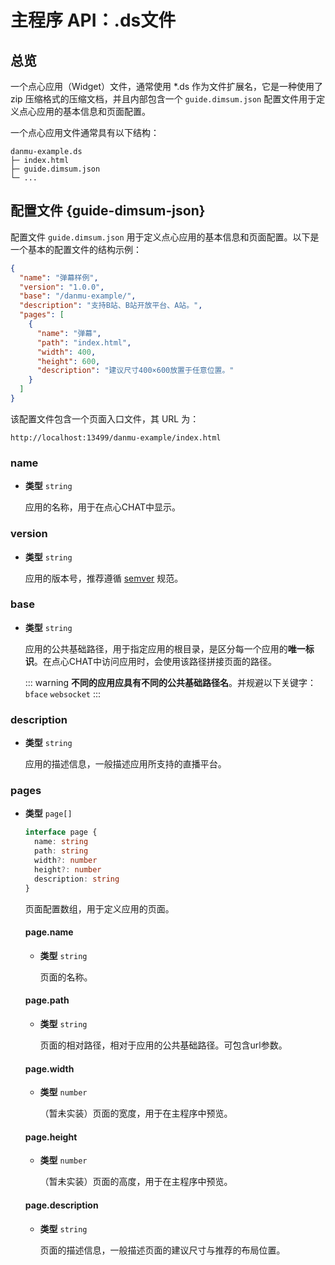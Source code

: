 # 主程序 API：.ds文件

## 总览

一个点心应用（Widget）文件，通常使用 *.ds 作为文件扩展名，它是一种使用了 zip 压缩格式的压缩文档，并且内部包含一个 `guide.dimsum.json` 配置文件用于定义点心应用的基本信息和页面配置。

一个点心应用文件通常具有以下结构：

```
danmu-example.ds
├─ index.html
├─ guide.dimsum.json
└─ ...
```

## 配置文件 {guide-dimsum-json}

配置文件 `guide.dimsum.json` 用于定义点心应用的基本信息和页面配置。以下是一个基本的配置文件的结构示例：

```json
{
  "name": "弹幕样例",
  "version": "1.0.0",
  "base": "/danmu-example/",
  "description": "支持B站、B站开放平台、A站。",
  "pages": [
    {
      "name": "弹幕",
      "path": "index.html",
      "width": 400,
      "height": 600,
      "description": "建议尺寸400×600放置于任意位置。"
    }
  ]
}
```

该配置文件包含一个页面入口文件，其 URL 为：

```url
http://localhost:13499/danmu-example/index.html
```

### name

- **类型** `string`

  应用的名称，用于在点心CHAT中显示。

### version

- **类型** `string`

  应用的版本号，推荐遵循 [semver](https://semver.org/) 规范。

### base

- **类型** `string`

  应用的公共基础路径，用于指定应用的根目录，是区分每一个应用的**唯一标识**。在点心CHAT中访问应用时，会使用该路径拼接页面的路径。
  
  ::: warning
  **不同的应用应具有不同的公共基础路径名**。并规避以下关键字：`bface` `websocket`
  :::


### description

- **类型** `string`

  应用的描述信息，一般描述应用所支持的直播平台。

### pages

- **类型** `page[]`

  ```ts
  interface page {
    name: string
    path: string
    width?: number
    height?: number
    description: string
  }
  ```

  页面配置数组，用于定义应用的页面。

  #### page.name

  - **类型** `string`

    页面的名称。

  #### page.path

  - **类型** `string`

    页面的相对路径，相对于应用的公共基础路径。可包含url参数。

  #### page.width

  - **类型** `number`

    （暂未实装）页面的宽度，用于在主程序中预览。

  #### page.height

  - **类型** `number`

    （暂未实装）页面的高度，用于在主程序中预览。

  #### page.description

  - **类型** `string`

    页面的描述信息，一般描述页面的建议尺寸与推荐的布局位置。